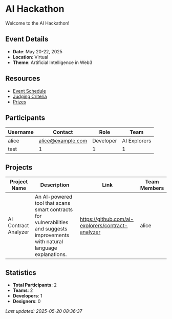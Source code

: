 # AI Hackathon

Welcome to the AI Hackathon!

## Event Details

- **Date**: May 20-22, 2025
- **Location**: Virtual
- **Theme**: Artificial Intelligence in Web3

## Resources

- [Event Schedule](#)
- [Judging Criteria](#)
- [Prizes](#)

## Participants

| Username | Contact | Role | Team |
|----------|---------|------|------|
| alice | alice@example.com | Developer | AI Explorers |
| test | 1 | 1 | 1 |


## Projects

| Project Name | Description | Link | Team Members |
|--------------|-------------|------|-------------|
| AI Contract Analyzer | An AI-powered tool that scans smart contracts for vulnerabilities and suggests improvements with natural language explanations. | https://github.com/ai-explorers/contract-analyzer | alice |


## Statistics

- **Total Participants**: 2
- **Teams**: 2
- **Developers**: 1
- **Designers**: 0

*Last updated: 2025-05-20 08:36:37*